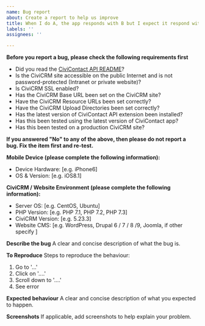 ```yaml
---
name: Bug report
about: Create a report to help us improve
title: When I do A, the app responds with B but I expect it respond with C
labels: ''
assignees: ''

---
```


**Before you report a bug, please check the following requirements first**
- Did you read the [CiviContact API README](https://github.com/agileware/au.com.agileware.civicontactapi/blob/master/README.md)?
- Is the CiviCRM site accessible on the public Internet and is not password-protected (Intranet or private website)?
- Is CiviCRM SSL enabled?
- Has the CiviCRM Base URL been set on the CiviCRM site?
- Have the CiviCRM Resource URLs been set correctly?
- Have the CiviCRM Upload Directories been set correctly?
- Has the latest version of CiviContact API extension been installed?
- Has this been tested using the latest version of CiviContact app?
- Has this been tested on a production CiviCRM site?

**If you answered "No" to any of the above, then please do not report a bug. Fix the item first and re-test.**

**Mobile Device (please complete the following information):**
 - Device Hardware: [e.g. iPhone6]
 - OS & Version: [e.g. iOS8.1]

**CiviCRM / Website Environment (please complete the following information):**
 - Server OS: [e.g. CentOS, Ubuntu]
 - PHP Version: [e.g. PHP 7.1, PHP 7.2, PHP 7.3]
- CiviCRM Version: [e.g. 5.23.3]
- Website CMS: [e.g. WordPress, Drupal 6 / 7 / 8 /9, Joomla, if other specify ]

**Describe the bug**
A clear and concise description of what the bug is.

**To Reproduce**
Steps to reproduce the behaviour:
1. Go to '...'
2. Click on '....'
3. Scroll down to '....'
4. See error

**Expected behaviour**
A clear and concise description of what you expected to happen.

**Screenshots**
If applicable, add screenshots to help explain your problem.
